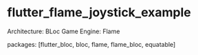# flutter_flame_joystick_example

Architecture: BLoc
Game Engine: Flame

packages: [flutter_bloc, bloc, flame, flame_bloc, equatable]


